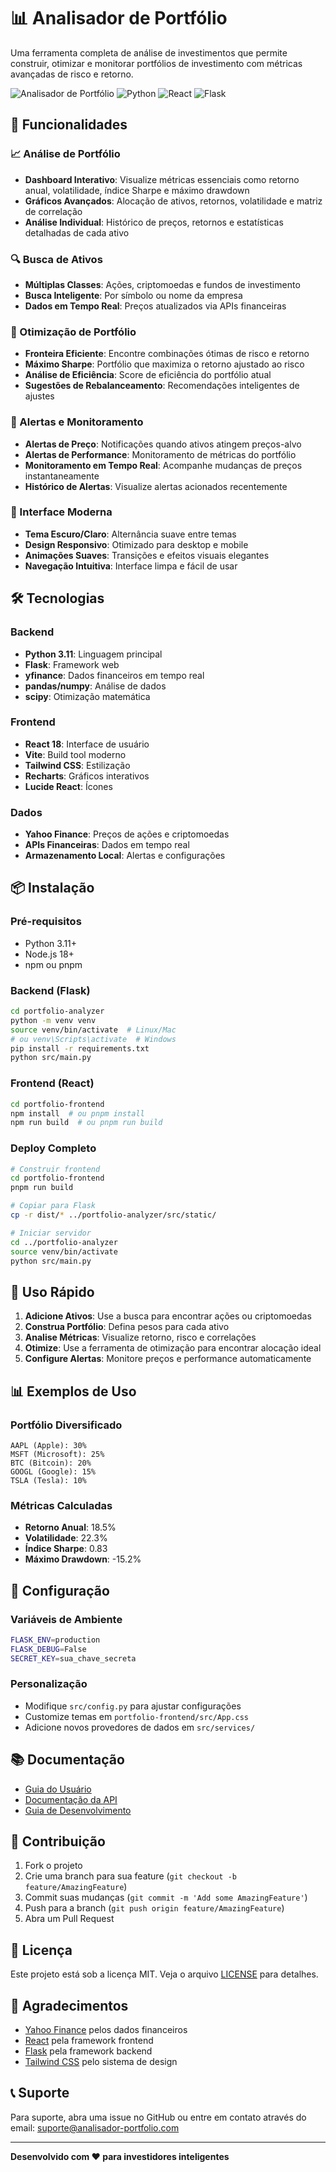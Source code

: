 # 📊 Analisador de Portfólio

Uma ferramenta completa de análise de investimentos que permite construir, otimizar e monitorar portfólios de investimento com métricas avançadas de risco e retorno.

![Analisador de Portfólio](https://img.shields.io/badge/Status-Produção-green) ![Python](https://img.shields.io/badge/Python-3.11-blue) ![React](https://img.shields.io/badge/React-18-blue) ![Flask](https://img.shields.io/badge/Flask-3.0-red)

## 🚀 Funcionalidades

### 📈 Análise de Portfólio
- **Dashboard Interativo**: Visualize métricas essenciais como retorno anual, volatilidade, índice Sharpe e máximo drawdown
- **Gráficos Avançados**: Alocação de ativos, retornos, volatilidade e matriz de correlação
- **Análise Individual**: Histórico de preços, retornos e estatísticas detalhadas de cada ativo

### 🔍 Busca de Ativos
- **Múltiplas Classes**: Ações, criptomoedas e fundos de investimento
- **Busca Inteligente**: Por símbolo ou nome da empresa
- **Dados em Tempo Real**: Preços atualizados via APIs financeiras

### 🎯 Otimização de Portfólio
- **Fronteira Eficiente**: Encontre combinações ótimas de risco e retorno
- **Máximo Sharpe**: Portfólio que maximiza o retorno ajustado ao risco
- **Análise de Eficiência**: Score de eficiência do portfólio atual
- **Sugestões de Rebalanceamento**: Recomendações inteligentes de ajustes

### 🔔 Alertas e Monitoramento
- **Alertas de Preço**: Notificações quando ativos atingem preços-alvo
- **Alertas de Performance**: Monitoramento de métricas do portfólio
- **Monitoramento em Tempo Real**: Acompanhe mudanças de preços instantaneamente
- **Histórico de Alertas**: Visualize alertas acionados recentemente

### 🎨 Interface Moderna
- **Tema Escuro/Claro**: Alternância suave entre temas
- **Design Responsivo**: Otimizado para desktop e mobile
- **Animações Suaves**: Transições e efeitos visuais elegantes
- **Navegação Intuitiva**: Interface limpa e fácil de usar

## 🛠️ Tecnologias

### Backend
- **Python 3.11**: Linguagem principal
- **Flask**: Framework web
- **yfinance**: Dados financeiros em tempo real
- **pandas/numpy**: Análise de dados
- **scipy**: Otimização matemática

### Frontend
- **React 18**: Interface de usuário
- **Vite**: Build tool moderno
- **Tailwind CSS**: Estilização
- **Recharts**: Gráficos interativos
- **Lucide React**: Ícones

### Dados
- **Yahoo Finance**: Preços de ações e criptomoedas
- **APIs Financeiras**: Dados em tempo real
- **Armazenamento Local**: Alertas e configurações

## 📦 Instalação

### Pré-requisitos
- Python 3.11+
- Node.js 18+
- npm ou pnpm

### Backend (Flask)
```bash
cd portfolio-analyzer
python -m venv venv
source venv/bin/activate  # Linux/Mac
# ou venv\Scripts\activate  # Windows
pip install -r requirements.txt
python src/main.py
```

### Frontend (React)
```bash
cd portfolio-frontend
npm install  # ou pnpm install
npm run build  # ou pnpm run build
```

### Deploy Completo
```bash
# Construir frontend
cd portfolio-frontend
pnpm run build

# Copiar para Flask
cp -r dist/* ../portfolio-analyzer/src/static/

# Iniciar servidor
cd ../portfolio-analyzer
source venv/bin/activate
python src/main.py
```

## 🚀 Uso Rápido

1. **Adicione Ativos**: Use a busca para encontrar ações ou criptomoedas
2. **Construa Portfólio**: Defina pesos para cada ativo
3. **Analise Métricas**: Visualize retorno, risco e correlações
4. **Otimize**: Use a ferramenta de otimização para encontrar alocação ideal
5. **Configure Alertas**: Monitore preços e performance automaticamente

## 📊 Exemplos de Uso

### Portfólio Diversificado
```
AAPL (Apple): 30%
MSFT (Microsoft): 25%
BTC (Bitcoin): 20%
GOOGL (Google): 15%
TSLA (Tesla): 10%
```

### Métricas Calculadas
- **Retorno Anual**: 18.5%
- **Volatilidade**: 22.3%
- **Índice Sharpe**: 0.83
- **Máximo Drawdown**: -15.2%

## 🔧 Configuração

### Variáveis de Ambiente
```bash
FLASK_ENV=production
FLASK_DEBUG=False
SECRET_KEY=sua_chave_secreta
```

### Personalização
- Modifique `src/config.py` para ajustar configurações
- Customize temas em `portfolio-frontend/src/App.css`
- Adicione novos provedores de dados em `src/services/`

## 📚 Documentação

- [Guia do Usuário](docs/USER_GUIDE.md)
- [Documentação da API](docs/API_DOCS.md)
- [Guia de Desenvolvimento](docs/DEVELOPMENT.md)

## 🤝 Contribuição

1. Fork o projeto
2. Crie uma branch para sua feature (`git checkout -b feature/AmazingFeature`)
3. Commit suas mudanças (`git commit -m 'Add some AmazingFeature'`)
4. Push para a branch (`git push origin feature/AmazingFeature`)
5. Abra um Pull Request

## 📄 Licença

Este projeto está sob a licença MIT. Veja o arquivo [LICENSE](LICENSE) para detalhes.

## 🙏 Agradecimentos

- [Yahoo Finance](https://finance.yahoo.com/) pelos dados financeiros
- [React](https://reactjs.org/) pela framework frontend
- [Flask](https://flask.palletsprojects.com/) pela framework backend
- [Tailwind CSS](https://tailwindcss.com/) pelo sistema de design

## 📞 Suporte

Para suporte, abra uma issue no GitHub ou entre em contato através do email: suporte@analisador-portfolio.com

---

**Desenvolvido com ❤️ para investidores inteligentes**


